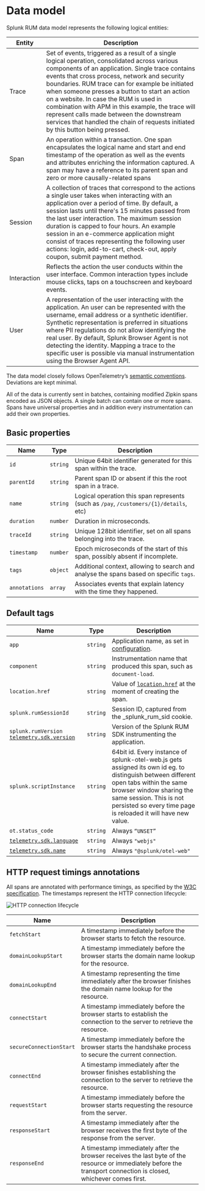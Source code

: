 # Data model

Splunk RUM data model represents the following logical entities:

|Entity|Description|
|---|---|
|Trace|Set of events, triggered as a result of a single logical operation, consolidated across various components of an application. Single trace contains events that cross process, network and security boundaries. RUM trace can for example be initiated when someone presses a button to start an action on a website. In case the RUM is used in combination with APM in this example, the trace will represent calls made between the downstream services that handled the chain of requests initiated by this button being pressed.|
|Span|An operation within a transaction. One span encapsulates the logical name and start and end timestamp of the operation as well as the events and attributes enriching the information captured. A span may have a reference to its parent span and zero or more causally-related spans|
|Session|A collection of traces that correspond to the actions a single user takes when interacting with an application over a period of time. By default, a session lasts until there's 15 minutes passed from the last user interaction. The maximum session duration is capped to four hours. An example session in an e-commerce application might consist of traces representing the following user actions: login, add-to-cart, check-out, apply coupon, submit payment method.|
|Interaction|Reflects the action the user conducts within the user interface. Common interaction types include mouse clicks, taps on a touchscreen and keyboard events.|
|User|A representation of the user interacting with the application. An user can be represented with the username, email address or a synthetic identifier. Synthetic representation is preferred in situations where PII regulations do not allow identifying the real user. By default, Splunk Browser Agent is not detecting the identity. Mapping a trace to the specific user is possible via manual instrumentation using the Browser Agent API.|

The data model closely follows OpenTelemetry’s [semantic conventions](https://github.com/open-telemetry/opentelemetry-specification/tree/main/specification/trace/semantic_conventions). Deviations are kept minimal. 

All of the data is currently sent in batches, containing modified Zipkin spans encoded as JSON objects. A single batch can contain one or more spans. Spans have universal properties and in addition every instrumentation can add their own properties. 

## Basic properties

|Name|Type|Description|
|---|---|---|
|`id`|`string`|Unique 64bit identifier generated for this span within the trace.|
|`parentId`|`string`|Parent span ID or absent if this the root span in a trace.|
|`name`|`string`|Logical operation this span represents (such as `/pay`, `/customers/{1}/details`, etc)|
|`duration`|`number`|Duration in microseconds.|
|`traceId`|`string`|Unique 128bit identifier, set on all spans belonging into the trace.|
|`timestamp`|`number`|Epoch microseconds of the start of this span, possibly absent if incomplete.|
|`tags`|`object`|Additional context, allowing to search and analyse the spans based on specific `tags`.|
|`annotations`|`array`|Associates events that explain latency with the time they happened.|

## Default tags

|Name|Type|Description|
|---|---|---|
|`app`|`string`|Application name, as set in [configuration](docs/Configuration.md).|
|`component`|`string`|Instrumentation name that produced this span, such as `document-load`.|
|`location.href`|`string`|Value of [`location.href`](https://developer.mozilla.org/en-US/docs/Web/API/Location/href) at the moment of creating the span.|
|`splunk.rumSessionId`|`string`|Session ID, captured from the \_splunk_rum_sid cookie.|
|`splunk.rumVersion` [`telemetry.sdk.version`](https://github.com/open-telemetry/opentelemetry-specification/blob/main/specification/resource/semantic_conventions/README.md#telemetry-sdk)|`string`|Version of the Splunk RUM SDK instrumenting the application.|
|`splunk.scriptInstance`|`string`|64bit id. Every instance of splunk-otel-web.js gets assigned its own id eg. to distinguish between different open tabs within the same browser window sharing the same session. This is not persisted so every time page is reloaded it will have new value.|
|`ot.status_code`|`string`|Always `“UNSET”`|
|[`telemetry.sdk.language`](https://github.com/open-telemetry/opentelemetry-specification/blob/main/specification/resource/semantic_conventions/README.md#telemetry-sdk)|`string`|Always `"webjs"`|
|[`telemetry.sdk.name`](https://github.com/open-telemetry/opentelemetry-specification/blob/main/specification/resource/semantic_conventions/README.md#telemetry-sdk)|`string`|Always `"@splunk/otel-web"`|

## HTTP request timings annotations

All spans are annotated with performance timings, as specified by the [W3C specification](https://www.w3.org/TR/resource-timing-1/#performanceresourcetiming). The timestamps represent the HTTP connection lifecycle:

![HTTP connection lifecycle](https://w3c.github.io/perf-timing-primer/images/resource-timing-overview-1.png)

|Name|Description|
|---|---|
|`fetchStart`|A timestamp immediately before the browser starts to fetch the resource.|
|`domainLookupStart`|A timestamp immediately before the browser starts the domain name lookup for the resource.|
|`domainLookupEnd`|A timestamp representing the time immediately after the browser finishes the domain name lookup for the resource.|
|`connectStart`|A timestamp immediately before the browser starts to establish the connection to the server to retrieve the resource.|
|`secureConnectionStart`|A timestamp immediately before the browser starts the handshake process to secure the current connection.|
|`connectEnd`|A timestamp immediately after the browser finishes establishing the connection to the server to retrieve the resource.|
|`requestStart`|A timestamp immediately before the browser starts requesting the resource from the server.|
|`responseStart`|A timestamp immediately after the browser receives the first byte of the response from the server.|
|`responseEnd`|A timestamp immediately after the browser receives the last byte of the resource or immediately before the transport connection is closed, whichever comes first.|
